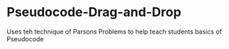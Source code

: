 # Pseudocode-Drag-and-Drop
Uses teh technique of Parsons Problems to help teach students basics of Pseudocode
